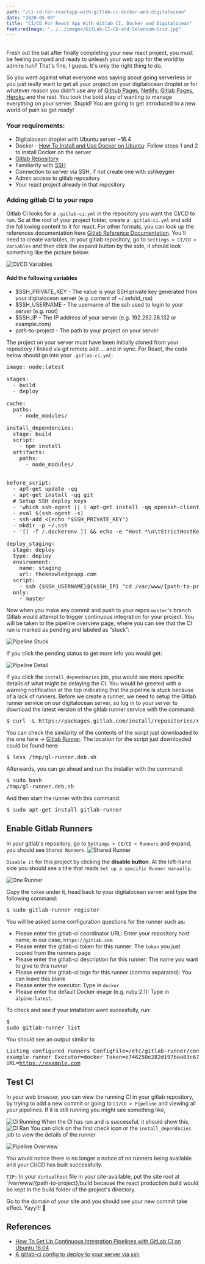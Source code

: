 ```yaml
---
path: "/ci-cd-for-reactapp-with-gitlab-ci-docker-and-digitalocean"
date: "2020-05-09"
title: "CI/CD For React App With Gitlab CI, Docker and Digitalocean"
featuredImage: "../../images/GitLab-CI-CD-and-Selenium-Grid.jpg"
---
```


<br>
Fresh out the bat after finally completing your new react project, you must be feeling pumped and ready to unleash your web app for the world to admire huh? That's fine, I guess. It's only the right thing to do. <br>

So you went against what everyone was saying about going serverless or you just really want to get all your project on your digitalocean droplet or for whatever reason you didn't use any of [Github Pages](https://pages.github.com/), [Netlify](https://www.netlify.com), [Gitlab Pages](https://docs.gitlab.com/ee/user/project/pages/), [Heroku](https://www.heroku.com/) and the rest. You took the bold step of wanting to manage everything on your server. Stupid! You are going to get introduced to a new world of pain so get ready!

### Your requirements:

- Digitalocean droplet with Ubuntu server ~16.4
- Docker - [How To Install and Use Docker on Ubuntu](https://www.digitalocean.com/community/tutorials/how-to-install-and-use-docker-on-ubuntu-16-04): Follow steps 1 and 2 to install Docker on the server
- [Gitlab Repository](https://gitlab.com)
- Familiarity with [SSH](https://www.hostinger.com/tutorials/ssh-tutorial-how-does-ssh-work)
- Connection to server via SSH, if not create one with sshkeygen
- Admin access to gitlab repository
- Your react project already in that repository

### Adding gitlab CI to your repo
Gitlab CI looks for a `.gitlab-ci.yml` in the repository you want the CI/CD to run. So at the root of your project folder, create a `.gitlab-ci.yml` and add the folllowing content to it for react. For other formats, you can look up the references documentation here [Gitlab Reference Documentation](https://docs.gitlab.com/ce/ci/yaml/README.html). 
You'll need to create variables, In your gitlab repository, go to `Settings > CI/CD > Variables` and then click the expand button by the side, it should look something like the picture below:

![CI/CD Variables](../../images/variables-ci-cd.png)

#### Add the following variables
- $SSH_PRIVATE_KEY - The value is your SSH private key generated from your digitalocean server (e.g. content of ~/.ssh/id_rsa)
- $SSH_USERNAME - The username of the ssh used to login to your server (e.g. root)
- $SSH_IP - The IP address of your server (e.g. 192.292.28.132 or example.com)
- path-to-project - The path to your project on your server

The project on your server must have been initially cloned from your repository / linked via git remote add … and in sync.
For React, the code below should go into your `.gitlab-ci.yml`:
<pre>
image: node:latest

stages:
  - build
  - deploy

cache:
  paths:
    - node_modules/

install_dependencies:
  stage: build
  script:
    - npm install
  artifacts:
    paths:
      - node_modules/


before_script:
  - apt-get update -qq
  - apt-get install -qq git
  # Setup SSH deploy keys
  - 'which ssh-agent || ( apt-get install -qq openssh-client )'
  - eval $(ssh-agent -s)
  - ssh-add <(echo "$SSH_PRIVATE_KEY")
  - mkdir -p ~/.ssh
  - '[[ -f /.dockerenv ]] && echo -e "Host *\n\tStrictHostKeyChecking no\n\n" > ~/.ssh/config'
    
deploy_staging:
  stage: deploy
  type: deploy
  environment:
    name: staging
    url: theknowledgeapp.com
  script:
    - ssh {$SSH_USERNAME}@{$SSH_IP} "cd /var/www/{path-to-project} && git checkout dev && git pull origin master && npm run build && exit"
  only:
    - master
</pre>

Now when you make any commit and push to your repos `master`'s branch Gitlab would attempt to trigger continuous integration for your project.
You will be taken to the pipeline overview page, where you can see that the CI run is marked as pending and labeled as “stuck”:

![Pipeline Stuck](../../images/pipeline_index_stuck.png)

If you click the pending status to get more info you would get:

![Pipeline Detail](../../images/pipeline_detail_view.png)

If you click the `install_dependencies` job, you would see more specific details of what might be delaying the CI. You would be greeted with a warning notification at the top indicating that the pipeline is stuck because of a lack of runners. Before we create a runner, we need to setup the GItlab runner service on our digitalocean server, so log in to your server to download the latest version of the gitlab runner service with the command:
<pre>$ curl -L https://packages.gitlab.com/install/repositories/runner/gitlab-runner/script.deb.sh -o /tmp/gl-runner.deb.sh</pre>

You can check the similarity of the contents of the script just downloaded to the one here -> [Gitlab Runner](https://packages.gitlab.com/runner/gitlab-ci-multi-runner/install). The location for the script just downloaded could be found here:
    <pre>$ less /tmp/gl-runner.deb.sh</pre>
Afterwards, you can go ahead and run the installer with the command:
    <pre>$ sudo bash /tmp/gl-runner.deb.sh</pre> 
And then start the runner with this command:
    <pre>$ sudo apt-get install gitlab-runner</pre>

## Enable Gitlab Runners
In your gitlab's repository, go to `Settings > CI/CD > Runners` and expand, you should see `Shared Runners`.
![Shared Runner](../../images/specific_runner.png)

<code>Disable it</code> for this project by clicking the **disable button**. At the left-hand side you should see a title that reads <code>Set up a specific Runner manually</code>. 

![One Runner](../../images/one_runner.png)

Copy the <code>token</code> under it, head back to your digitalocean server and type the following command:
<pre>$ sudo gitlab-runner register</pre>
You will be asked some configuration questions for the runner such as:

 - Please enter the gitlab-ci coordinator URL: Enter your repository host name, in our case, `https://gitlab.com`
 - Please enter the gitlab-ci token for this runner: The `token` you just copied from the runners page
 - Please enter the gitlab-ci description for this runner: The name you want to give to this runner
 - Please enter the gitlab-ci tags for this runner (comma separated): You can leave this blank
 - Please enter the executor: Type in `docker`
 - Please enter the default Docker image (e.g. ruby:2.1): Type in `alpine:latest`.

To check and see if your intallation went succesfully, run:
    <pre>$ sudo gitlab-runner list</pre>You should see an output similar to
    <pre>
        Listing configured runners                          ConfigFile=/etc/gitlab-runner/config.toml
        example-runner                                      Executor=docker Token=e746250e282d197baa83c67eda2c0b URL=https://example.com
    </pre>

## Test CI
In your web browser, you can view the running CI in your gitlab repository, by trying to add a new commit or going to `CI/CD > Pipeline` and viewing all your pipelines. If it is still running you might see something like,

![CI Running](../../images/cione_running.png)
When the CI has run and is successful, it should show this,
![CI Ran](../../images/ci_ran.png)
You can click on the first check icon or the `install_dependncies` job to view the details of the runner

![Pipeline Overview](../../images/pipeline_overview.png)

You would notice there is no longer a notice of no runners being available and your CI/CD has built successfully. 

`TIP:` In your `Virtualhost` file in your site-available, put the site root at `/var/www/{path-to-project}/build because the react production build would be kept in the build folder of the project's directory.

Go to the domain of your site and you should see your new commit take effect. Yayy!!! 🎉

## References
- [How To Set Up Continuous Integration Pipelines with GitLab CI on Ubuntu 16.04](https://www.digitalocean.com/community/tutorials/how-to-set-up-continuous-integration-pipelines-with-gitlab-ci-on-ubuntu-16-04)
- [A gitlab-ci config to deploy to your server via ssh](https://medium.com/@hfally/a-gitlab-ci-config-to-deploy-to-your-server-via-ssh-43bf3cf93775)